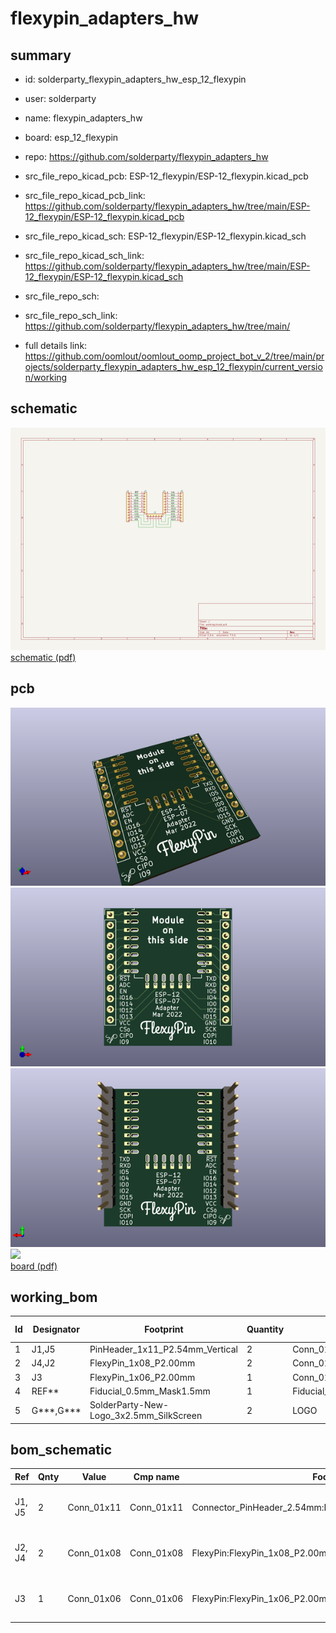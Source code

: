 # flexypin_adapters_hw
 
## summary 
* id: solderparty_flexypin_adapters_hw_esp_12_flexypin
* user: solderparty
* name: flexypin_adapters_hw
* board: esp_12_flexypin
* repo: https://github.com/solderparty/flexypin_adapters_hw
* src_file_repo_kicad_pcb: ESP-12_flexypin/ESP-12_flexypin.kicad_pcb
* src_file_repo_kicad_pcb_link: https://github.com/solderparty/flexypin_adapters_hw/tree/main/ESP-12_flexypin/ESP-12_flexypin.kicad_pcb
* src_file_repo_kicad_sch: ESP-12_flexypin/ESP-12_flexypin.kicad_sch
* src_file_repo_kicad_sch_link: https://github.com/solderparty/flexypin_adapters_hw/tree/main/ESP-12_flexypin/ESP-12_flexypin.kicad_sch

* src_file_repo_sch: 
* src_file_repo_sch_link: https://github.com/solderparty/flexypin_adapters_hw/tree/main/
* full details link: https://github.com/oomlout/oomlout_oomp_project_bot_v_2/tree/main/projects/solderparty_flexypin_adapters_hw_esp_12_flexypin/current_version/working  

## schematic  
![](working_schematic_600.png)  
[schematic (pdf)](working_schematic.pdf) 






















## pcb  
![](working_3d_600.png) 
![](working_3d_front_600.png)  
![](working_3d_back_600.png)  
![](working_600.png)  
[board (pdf)](working.pdf)  

## working_bom
| Id | Designator | Footprint | Quantity | Designation | Supplier and ref |  | None | 
| --- | --- | --- | --- | --- | --- | --- | --- | 
| 1 | J1,J5 | PinHeader_1x11_P2.54mm_Vertical | 2 | Conn_01x11 |  |  | [''] | 
| 2 | J4,J2 | FlexyPin_1x08_P2.00mm | 2 | Conn_01x08 |  |  | [''] | 
| 3 | J3 | FlexyPin_1x06_P2.00mm | 1 | Conn_01x06 |  |  | [''] | 
| 4 | REF** | Fiducial_0.5mm_Mask1.5mm | 1 | Fiducial_0.5mm_Mask1.5mm |  |  | [''] | 
| 5 | G***,G*** | SolderParty-New-Logo_3x2.5mm_SilkScreen | 2 | LOGO |  |  | [''] | 


## bom_schematic
| Ref | Qnty | Value | Cmp name | Footprint | Description | Vendor | DNP | 
| --- | --- | --- | --- | --- | --- | --- | --- | 
| J1, J5 | 2 | Conn_01x11 | Conn_01x11 | Connector_PinHeader_2.54mm:PinHeader_1x11_P2.54mm_Vertical | Generic connector, single row, 01x11, script generated (kicad-library-utils/schlib/autogen/connector/) |  |  | 
| J2, J4 | 2 | Conn_01x08 | Conn_01x08 | FlexyPin:FlexyPin_1x08_P2.00mm | Generic connector, single row, 01x08, script generated (kicad-library-utils/schlib/autogen/connector/) |  |  | 
| J3 | 1 | Conn_01x06 | Conn_01x06 | FlexyPin:FlexyPin_1x06_P2.00mm | Generic connector, single row, 01x06, script generated (kicad-library-utils/schlib/autogen/connector/) |  |  | 



